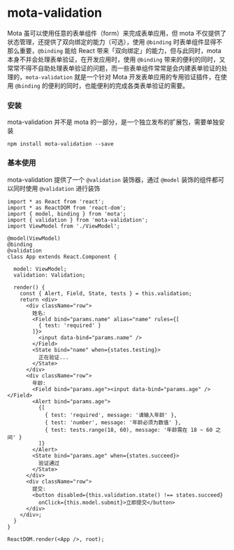 # mota-validation

Mota 虽可以使用任意的表单组件（form）来完成表单应用，但 mota 不仅提供了状态管理，还提供了双向绑定的能力（可选），使用 `@binding` 时表单组件显得不那么重要，`@binding` 能给 React 带来「双向绑定」的能力，但与此同时，mota 本身不并会处理表单验证，在开发应用时，使用 `@binding` 带来的便利的同时，又常常不得不自助处理表单验证的问题，而一些表单组件常常是会内建表单验证的处理的，`mota-validation` 就是一个针对 Mota 开发表单应用的专用验证插件，在使用 `@binding` 的便利的同时，也能便利的完成各类表单验证的需要。


### 安装

mota-validation 并不是 mota 的一部分，是一个独立发布的扩展包，需要单独安装

```
npm install mota-validation --save 
```

### 基本使用

mota-validation 提供了一个 `@validation` 装饰器，通过 `@model` 装饰的组件都可以同时使用 `@validation` 进行装饰

```tsx
import * as React from 'react';
import * as ReactDOM from 'react-dom';
import { model, binding } from 'mota';
import { validation } from 'mota-validation';
import ViewModel from './ViewModel';

@model(ViewModel)
@binding
@validation
class App extends React.Component {

  model: ViewModel;
  validation: Validation;

  render() {
    const { Alert, Field, State, tests } = this.validation;
    return <div>
      <div className="row">
        姓名:
        <Field bind="params.name" alias="name" rules={[
          { test: 'required' }
        ]}>
          <input data-bind="params.name" />
        </Field>
        <State bind="name" when={states.testing}>
          正在验证...
        </State>
      </div>
      <div className="row">
        年龄:
        <Field bind="params.age"><input data-bind="params.age" /></Field>
        <Alert bind="params.age">
          {[
            { test: 'required', message: '请输入年龄' },
            { test: 'number', message: '年龄必须为数值' },
            { test: tests.range(18, 60), message: '年龄需在 18 ~ 60 之间' }
          ]}
        </Alert>
        <State bind="params.age" when={states.succeed}>
          验证通过
        </State>
      </div>
      <div className="row">
        提交:
        <button disabled={this.validation.state() !== states.succeed}
          onClick={this.model.submit}>立即提交</button>
      </div>
    </div>;
  }
}

ReactDOM.render(<App />, root);
```